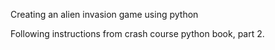 Creating an alien invasion game using python

Following instructions from crash course python book, part 2.
